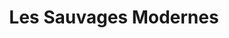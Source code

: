 ---
title: "Les Sauvages Modernes"
url: /saint-jean-de-luz/les-sauvages-modernes/
shop: Allgemein
---